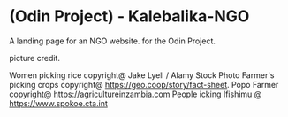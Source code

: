 # (Odin Project) - Kalebalika-NGO
A landing page for an NGO website. for the Odin Project.

picture credit.

Women picking rice copyright@ Jake Lyell / Alamy Stock Photo
Farmer's picking crops copyright@ https://geo.coop/story/fact-sheet.
Popo Farmer copyright@ https://agricultureinzambia.com
People icking Ifishimu @ https://www.spokoe.cta.int 
